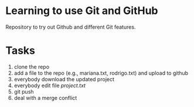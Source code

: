 Learning to use Git and GitHub
=================

Repository to try out Github and different Git features.

# Tasks

1. clone the repo
2. add a file to the repo (e.g., mariana.txt, rodrigo.txt) and upload to github
3. everybody download the updated project
4. everybody edit file *project.txt*
5. git push
6. deal with a merge conflict


